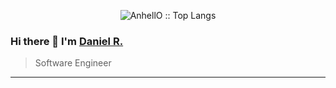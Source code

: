 <p align="center"><img src="https://github-readme-stats.vercel.app/api/top-langs/?username=hdanielra&langs_count=10&theme=tokyonight&layout=compact" alt="AnhellO :: Top Langs" /></p>


### Hi there 👋 I'm [Daniel R.](https://github.com/hdanielra)
> Software Engineer 



---
